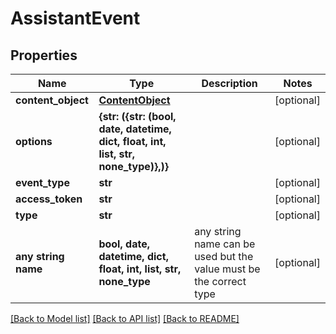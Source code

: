 # AssistantEvent


## Properties
Name | Type | Description | Notes
------------ | ------------- | ------------- | -------------
**content_object** | [**ContentObject**](ContentObject.md) |  | [optional] 
**options** | **{str: ({str: (bool, date, datetime, dict, float, int, list, str, none_type)},)}** |  | [optional] 
**event_type** | **str** |  | [optional] 
**access_token** | **str** |  | [optional] 
**type** | **str** |  | [optional] 
**any string name** | **bool, date, datetime, dict, float, int, list, str, none_type** | any string name can be used but the value must be the correct type | [optional]

[[Back to Model list]](../README.md#documentation-for-models) [[Back to API list]](../README.md#documentation-for-api-endpoints) [[Back to README]](../README.md)


